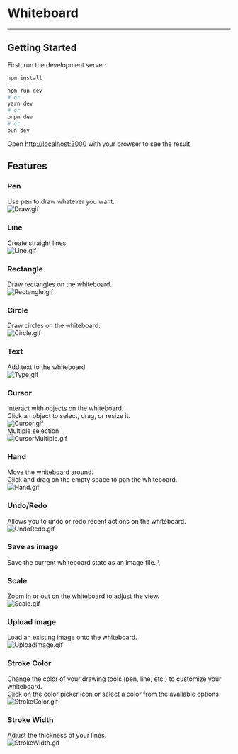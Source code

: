 # Whiteboard
---
## Getting Started

First, run the development server:

```bash
npm install
```

```bash
npm run dev
# or
yarn dev
# or
pnpm dev
# or
bun dev
```

Open [http://localhost:3000](http://localhost:3000) with your browser to see the result.

## Features
### Pen
Use pen to draw whatever you want. \
![Draw.gif](gif/Whiteboard_Draw.gif)

### Line
Create straight lines. \
![Line.gif](gif/Whiteboard_Line.gif)

### Rectangle
Draw rectangles on the whiteboard. \
![Rectangle.gif](gif/Whiteboard_Rectangle.gif)

### Circle
Draw circles on the whiteboard. \
![Circle.gif](gif/Whiteboard_Circle.gif)

### Text
Add text to the whiteboard. \
![Type.gif](gif/Whiteboard_Type.gif)

### Cursor
Interact with objects on the whiteboard. \
Click an object to select, drag, or resize it.\
![Cursor.gif](gif/Whiteboard_Cursor.gif) \
Multiple selection \
![CursorMultiple.gif](gif/Whiteboard_CursorMultiple.gif)

### Hand
Move the whiteboard around. \
Click and drag on the empty space to pan the whiteboard. \
![Hand.gif](gif/Whiteboard_Hand.gif)

### Undo/Redo
Allows you to undo or redo recent actions on the whiteboard. \
![UndoRedo.gif](gif/Whiteboard_UndoRedo.gif)

### Save as image
Save the current whiteboard state as an image file. \

### Scale
Zoom in or out on the whiteboard to adjust the view. \
![Scale.gif](gif/Whiteboard_Scale.gif)

### Upload image
Load an existing image onto the whiteboard. \
![UploadImage.gif](gif/Whiteboard_UploadImage.gif)

### Stroke Color
Change the color of your drawing tools (pen, line, etc.) to customize your whiteboard. \
Click on the color picker icon or select a color from the available options.\
![StrokeColor.gif](gif/Whiteboard_StrokeColor.gif)

### Stroke Width
Adjust the thickness of your lines. \
![StrokeWidth.gif](gif/Whiteboard_StrokeWidth.gif)


<!-- ## Learn More

To learn more about Next.js, take a look at the following resources:

- [Next.js Documentation](https://nextjs.org/docs) - learn about Next.js features and API.
- [Learn Next.js](https://nextjs.org/learn) - an interactive Next.js tutorial.

You can check out [the Next.js GitHub repository](https://github.com/vercel/next.js/) - your feedback and contributions are welcome!

## Deploy on Vercel

The easiest way to deploy your Next.js app is to use the [Vercel Platform](https://vercel.com/new?utm_medium=default-template&filter=next.js&utm_source=create-next-app&utm_campaign=create-next-app-readme) from the creators of Next.js.

Check out our [Next.js deployment documentation](https://nextjs.org/docs/deployment) for more details. -->
